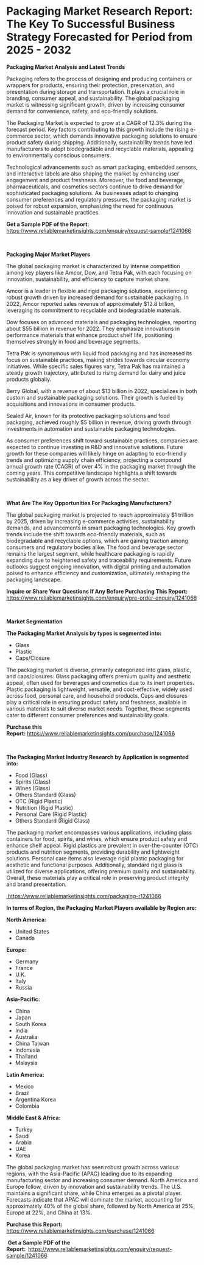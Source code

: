 <p><h1>Packaging Market Research Report: The Key To Successful Business Strategy Forecasted for Period from 2025 - 2032</h1></p><p><strong>Packaging Market Analysis and Latest Trends</strong></p>
<p><p>Packaging refers to the process of designing and producing containers or wrappers for products, ensuring their protection, preservation, and presentation during storage and transportation. It plays a crucial role in branding, consumer appeal, and sustainability. The global packaging market is witnessing significant growth, driven by increasing consumer demand for convenience, safety, and eco-friendly solutions.</p><p>The Packaging Market is expected to grow at a CAGR of 12.3% during the forecast period. Key factors contributing to this growth include the rising e-commerce sector, which demands innovative packaging solutions to ensure product safety during shipping. Additionally, sustainability trends have led manufacturers to adopt biodegradable and recyclable materials, appealing to environmentally conscious consumers.</p><p>Technological advancements such as smart packaging, embedded sensors, and interactive labels are also shaping the market by enhancing user engagement and product freshness. Moreover, the food and beverage, pharmaceuticals, and cosmetics sectors continue to drive demand for sophisticated packaging solutions. As businesses adapt to changing consumer preferences and regulatory pressures, the packaging market is poised for robust expansion, emphasizing the need for continuous innovation and sustainable practices.</p></p>
<p><strong>Get a Sample PDF of the Report:&nbsp;</strong> <a href="https://www.reliablemarketinsights.com/enquiry/request-sample/1241066?utm_campaign=3601&utm_medium=2&utm_source=Github&utm_content=ia&utm_term=19042025&utm_id=packaging">https://www.reliablemarketinsights.com/enquiry/request-sample/1241066</a></p>
<p>&nbsp;</p>
<p><strong>Packaging Major Market Players</strong></p>
<p><p>The global packaging market is characterized by intense competition among key players like Amcor, Dow, and Tetra Pak, with each focusing on innovation, sustainability, and efficiency to capture market share.</p><p>Amcor is a leader in flexible and rigid packaging solutions, experiencing robust growth driven by increased demand for sustainable packaging. In 2022, Amcor reported sales revenue of approximately $12.8 billion, leveraging its commitment to recyclable and biodegradable materials.</p><p>Dow focuses on advanced materials and packaging technologies, reporting about $55 billion in revenue for 2022. They emphasize innovations in performance materials that enhance product shelf life, positioning themselves strongly in food and beverage segments.</p><p>Tetra Pak is synonymous with liquid food packaging and has increased its focus on sustainable practices, making strides towards circular economy initiatives. While specific sales figures vary, Tetra Pak has maintained a steady growth trajectory, attributed to rising demand for dairy and juice products globally.</p><p>Berry Global, with a revenue of about $13 billion in 2022, specializes in both custom and sustainable packaging solutions. Their growth is fueled by acquisitions and innovations in consumer products.</p><p>Sealed Air, known for its protective packaging solutions and food packaging, achieved roughly $5 billion in revenue, driving growth through investments in automation and sustainable packaging technologies.</p><p>As consumer preferences shift toward sustainable practices, companies are expected to continue investing in R&D and innovative solutions. Future growth for these companies will likely hinge on adapting to eco-friendly trends and optimizing supply chain efficiency, projecting a compound annual growth rate (CAGR) of over 4% in the packaging market through the coming years. This competitive landscape highlights a shift towards sustainability as a key driver of growth across the sector.</p></p>
<p>&nbsp;</p>
<p><strong>What Are The Key Opportunities For Packaging Manufacturers?</strong></p>
<p><p>The global packaging market is projected to reach approximately $1 trillion by 2025, driven by increasing e-commerce activities, sustainability demands, and advancements in smart packaging technologies. Key growth trends include the shift towards eco-friendly materials, such as biodegradable and recyclable options, which are gaining traction among consumers and regulatory bodies alike. The food and beverage sector remains the largest segment, while healthcare packaging is rapidly expanding due to heightened safety and traceability requirements. Future outlooks suggest ongoing innovation, with digital printing and automation poised to enhance efficiency and customization, ultimately reshaping the packaging landscape.</p></p>
<p><strong>Inquire or Share Your Questions If Any Before Purchasing This Report:</strong> <a href="https://www.reliablemarketinsights.com/enquiry/pre-order-enquiry/1241066?utm_campaign=3601&utm_medium=2&utm_source=Github&utm_content=ia&utm_term=19042025&utm_id=packaging">https://www.reliablemarketinsights.com/enquiry/pre-order-enquiry/1241066</a></p>
<p>&nbsp;</p>
<p><strong>Market Segmentation</strong></p>
<p><strong>The Packaging Market Analysis by types is segmented into:</strong></p>
<p><ul><li>Glass</li><li>Plastic</li><li>Caps/Closure</li></ul></p>
<p><p>The packaging market is diverse, primarily categorized into glass, plastic, and caps/closures. Glass packaging offers premium quality and aesthetic appeal, often used for beverages and cosmetics due to its inert properties. Plastic packaging is lightweight, versatile, and cost-effective, widely used across food, personal care, and household products. Caps and closures play a critical role in ensuring product safety and freshness, available in various materials to suit diverse market needs. Together, these segments cater to different consumer preferences and sustainability goals.</p></p>
<p><strong>Purchase this Report:&nbsp;</strong><a href="https://www.reliablemarketinsights.com/purchase/1241066?utm_campaign=3601&utm_medium=2&utm_source=Github&utm_content=ia&utm_term=19042025&utm_id=packaging">https://www.reliablemarketinsights.com/purchase/1241066</a></p>
<p>&nbsp;</p>
<p><strong>The Packaging Market Industry Research by Application is segmented into:</strong></p>
<p><ul><li>Food (Glass)</li><li>Spirits (Glass)</li><li>Wines (Glass)</li><li>Others Standard (Glass)</li><li>OTC (Rigid Plastic)</li><li>Nutrition (Rigid Plastic)</li><li>Personal Care (Rigid Plastic)</li><li>Others Standard (Rigid Glass)</li></ul></p>
<p><p>The packaging market encompasses various applications, including glass containers for food, spirits, and wines, which ensure product safety and enhance shelf appeal. Rigid plastics are prevalent in over-the-counter (OTC) products and nutrition segments, providing durability and lightweight solutions. Personal care items also leverage rigid plastic packaging for aesthetic and functional purposes. Additionally, standard rigid glass is utilized for diverse applications, offering premium quality and sustainability. Overall, these materials play a critical role in preserving product integrity and brand presentation.</p></p>
<p><a href="https://www.reliablemarketinsights.com/packaging-r1241066?utm_campaign=3601&utm_medium=2&utm_source=Github&utm_content=ia&utm_term=19042025&utm_id=packaging">&nbsp;https://www.reliablemarketinsights.com/packaging-r1241066</a></p>
<p><strong>In terms of Region, the Packaging Market Players available by Region are:</strong></p>
<p>
    <p> <strong> North America: </strong>
        <ul>
            <li>United States</li>
            <li>Canada</li>
        </ul>
        </p> 
    <p> <strong> Europe: </strong>
        <ul>
            <li>Germany</li>
            <li>France</li>
            <li>U.K.</li>
            <li>Italy</li>
            <li>Russia</li>
        </ul>
        </p> 
    <p> <strong> Asia-Pacific: </strong>
        <ul>
            <li>China</li>
            <li>Japan</li>
            <li>South Korea</li>
            <li>India</li>
            <li>Australia</li>
            <li>China Taiwan</li>
            <li>Indonesia</li>
            <li>Thailand</li>
            <li>Malaysia</li>
        </ul>
        </p> 
    <p> <strong> Latin America: </strong>
        <ul>
            <li>Mexico</li>
            <li>Brazil</li>
            <li>Argentina Korea</li>
            <li>Colombia</li>
        </ul>
        </p> 
    <p> <strong> Middle East & Africa: </strong>
        <ul>
            <li>Turkey</li>
            <li>Saudi</li>
            <li>Arabia</li>
            <li>UAE</li>
            <li>Korea</li>
        </ul>
    </p>
    </p>
<p><p>The global packaging market has seen robust growth across various regions, with the Asia-Pacific (APAC) leading due to its expanding manufacturing sector and increasing consumer demand. North America and Europe follow, driven by innovation and sustainability trends. The U.S. maintains a significant share, while China emerges as a pivotal player. Forecasts indicate that APAC will dominate the market, accounting for approximately 40% of the global share, followed by North America at 25%, Europe at 22%, and China at 13%.</p></p>
<p><strong>Purchase this Report: </strong><a href="https://www.reliablemarketinsights.com/purchase/1241066?utm_campaign=3601&utm_medium=2&utm_source=Github&utm_content=ia&utm_term=19042025&utm_id=packaging">https://www.reliablemarketinsights.com/purchase/1241066</a></p>
<p>&nbsp;<strong>Get a Sample PDF of the Report:&nbsp;&nbsp;</strong><a href="https://www.reliablemarketinsights.com/enquiry/request-sample/1241066?utm_campaign=3601&utm_medium=2&utm_source=Github&utm_content=ia&utm_term=19042025&utm_id=packaging">https://www.reliablemarketinsights.com/enquiry/request-sample/1241066</a></p>
<p><strong></strong></p>
<p><p></p><p></p><p></p></p>